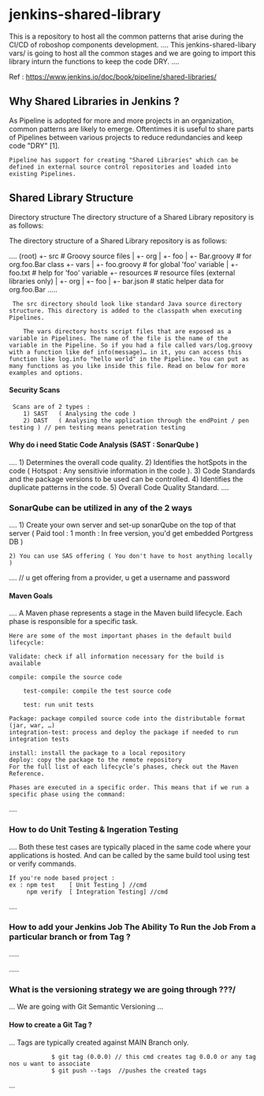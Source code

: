 # jenkins-shared-library

This is a repository to host all the common patterns that arise during the CI/CD of roboshop components development.
....
This jenkins-shared-libary vars/ is going to host all the common stages and we are going to import this library inturn the functions to keep the code DRY.
....

Ref : https://www.jenkins.io/doc/book/pipeline/shared-libraries/ 

## Why Shared Libraries in Jenkins ?

As Pipeline is adopted for more and more projects in an organization, common patterns are likely to emerge. Oftentimes it is useful to share parts of Pipelines between various projects to reduce redundancies and keep code "DRY" [1].

    Pipeline has support for creating "Shared Libraries" which can be defined in external source control repositories and loaded into existing Pipelines.

## Shared Library Structure

Directory structure The directory structure of a Shared Library repository is as follows:

The directory structure of a Shared Library repository is as follows:

....
      (root)
      +- src                     # Groovy source files
      |   +- org
      |       +- foo
      |           +- Bar.groovy  # for org.foo.Bar class
      +- vars
      |   +- foo.groovy          # for global 'foo' variable
      |   +- foo.txt             # help for 'foo' variable
      +- resources               # resource files (external libraries only)
      |   +- org
      |       +- foo
      |           +- bar.json    # static helper data for org.foo.Bar
.....

     The src directory should look like standard Java source directory structure. This directory is added to the classpath when executing Pipelines.

        The vars directory hosts script files that are exposed as a variable in Pipelines. The name of the file is the name of the variable in the Pipeline. So if you had a file called vars/log.groovy with a function like def info(message)…​ in it, you can access this function like log.info "hello world" in the Pipeline. You can put as many functions as you like inside this file. Read on below for more examples and options.

#### Security Scans

     Scans are of 2 types :
        1) SAST   ( Analysing the code )
        2) DAST   ( Analysing the application through the endPoint / pen testing ) // pen testing means penetration testing

#### Why do i need Static Code Analysis (SAST : SonarQube )
....
      1) Determines the overall code quality.
      2) Identifies the hotSpots in the code ( Hotspot : Any sensitivie information in the code ).
      3) Code Standards and the package versions to be used can be controlled.
      4) Identifies the duplicate patterns in the code.
      5) Overall Code Quality Standard.
....

### SonarQube can be utilized in any of the 2 ways
....
    1) Create your own server and set-up sonarQube on the top of that server ( Paid tool : 1 month : In free version, you'd get embedded Portgress DB ) 

    2) You can use SAS offering ( You don't have to host anything locally )
....  // u get offering from a provider, u get a username and password

#### Maven Goals
....
    A Maven phase represents a stage in the Maven build lifecycle. Each phase is responsible for a specific task.

    Here are some of the most important phases in the default build lifecycle:

    Validate: check if all information necessary for the build is available

    compile: compile the source code

        test-compile: compile the test source code

        test: run unit tests

    Package: package compiled source code into the distributable format (jar, war, …)
    integration-test: process and deploy the package if needed to run integration tests

    install: install the package to a local repository
    deploy: copy the package to the remote repository
    For the full list of each lifecycle’s phases, check out the Maven Reference.

    Phases are executed in a specific order. This means that if we run a specific phase using the command: 
....
    
### How to do Unit Testing & Ingeration Testing
....
     Both these test cases are typically placed in the same code where your applications is hosted. And can be called by the same build tool using test or verify commands.

    If you're node based project :
    ex : npm test    [ Unit Testing ] //cmd
         npm verify  [ Integration Testing] //cmd

....
### How to add your Jenkins Job The Ability To Run the Job From a particular branch or from Tag ? 
.....


.....


### What is the versioning strategy we are going through ???/
...
   We are going with Git Semantic Versioning
...

#### How to create a Git Tag ?

...
    Tags are typically created against MAIN Branch only.

                $ git tag (0.0.0) // this cmd creates tag 0.0.0 or any tag nos u want to associate
                $ git push --tags  //pushes the created tags
...
    

## 